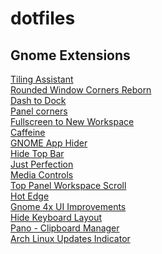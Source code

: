 # dotfiles
## Gnome Extensions
[Tiling Assistant](https://github.com/Leleat/Tiling-Assistant)\
[Rounded Window Corners Reborn](https://github.com/flexagoon/rounded-window-corners)\
[Dash to Dock](https://github.com/micheleg/dash-to-dock)\
[Panel corners](https://github.com/aunetx/panel-corners)\
[Fullscreen to New Workspace](https://github.com/corgijan/fullscreen-to-new-workspace)\
[Caffeine](https://github.com/eonpatapon/gnome-shell-extension-caffeine)\
[GNOME App Hider](https://github.com/LynithDev/gnome-app-hider)\
[Hide Top Bar](https://gitlab.gnome.org/tuxor1337/hidetopbar)\
[Just Perfection](https://gitlab.gnome.org/jrahmatzadeh/just-perfection)\
[Media Controls](https://github.com/sakithb/media-controls)\
[Top Panel Workspace Scroll](https://github.com/timbertson/gnome-shell-scroll-workspaces)\
[Hot Edge](https://github.com/jdoda/hotedge)\
[Gnome 4x UI Improvements](https://github.com/axxapy/gnome-ui-tune)\
[Hide Keyboard Layout](https://github.com/ai/hide-keyboard-layout)\
[Pano - Clipboard Manager](https://github.com/oae/gnome-shell-pano)\
[Arch Linux Updates Indicator](https://github.com/RaphaelRochet/arch-update)
